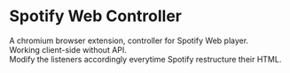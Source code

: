 # Spotify Web Controller
A chromium browser extension, controller for Spotify Web player.  
Working client-side without API.  
Modify the listeners accordingly everytime Spotify restructure their HTML.  